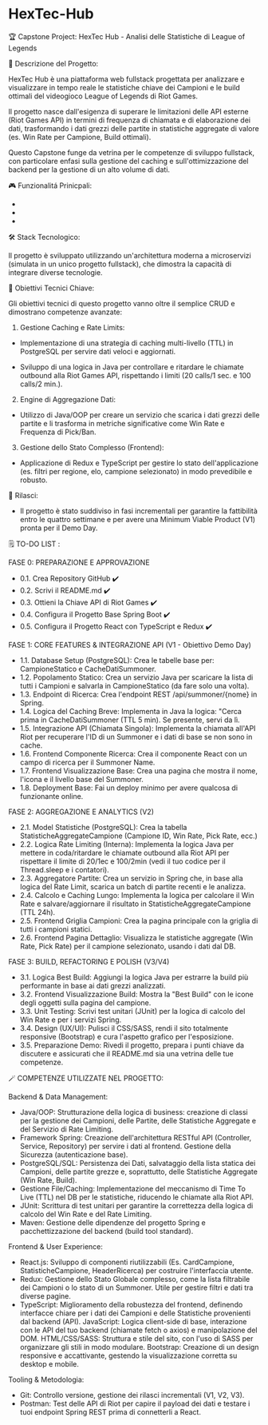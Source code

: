 # HexTec-Hub

🏆 Capstone Project: HexTec Hub - Analisi delle Statistiche di League of Legends

📝 Descrizione del Progetto:

HexTec Hub è una piattaforma web fullstack progettata per analizzare e visualizzare in tempo reale le statistiche chiave dei Campioni e le build ottimali del videogioco League of Legends di Riot Games.

Il progetto nasce dall'esigenza di superare le limitazioni delle API esterne (Riot Games API) in termini di frequenza di chiamata e di elaborazione dei dati, trasformando i dati grezzi delle partite in statistiche aggregate di valore (es. Win Rate per Campione, Build ottimali).

Questo Capstone funge da vetrina per le competenze di sviluppo fullstack, con particolare enfasi sulla gestione del caching e sull'ottimizzazione del backend per la gestione di un alto volume di dati.

🎮 Funzionalitá Prinicpali:

-

-

-

🛠️ Stack Tecnologico:

Il progetto è sviluppato utilizzando un'architettura moderna a microservizi (simulata in un unico progetto fullstack), che dimostra la capacità di integrare diverse tecnologie.

🎯 Obiettivi Tecnici Chiave:

Gli obiettivi tecnici di questo progetto vanno oltre il semplice CRUD e dimostrano competenze avanzate:

1. Gestione Caching e Rate Limits:

- Implementazione di una strategia di caching multi-livello (TTL) in PostgreSQL per servire dati veloci e aggiornati.

- Sviluppo di una logica in Java per controllare e ritardare le chiamate outbound alla Riot Games API, rispettando i limiti (20 calls/1 sec. e 100 calls/2 min.).

2. Engine di Aggregazione Dati:

- Utilizzo di Java/OOP per creare un servizio che scarica i dati grezzi delle partite e li trasforma in metriche significative come Win Rate e Frequenza di Pick/Ban.

3. Gestione dello Stato Complesso (Frontend):

- Applicazione di Redux e TypeScript per gestire lo stato dell'applicazione (es. filtri per regione, elo, campione selezionato) in modo prevedibile e robusto.

🚀 Rilasci:

- Il progetto è stato suddiviso in fasi incrementali per garantire la fattibilità entro le quattro settimane e per avere una Minimum Viable Product (V1) pronta per il Demo Day.

🗒️ TO-DO LIST :

FASE 0: PREPARAZIONE E APPROVAZIONE

- 0.1. Crea Repository GitHub ✔️
- 0.2. Scrivi il README.md ✔️
- 0.3. Ottieni la Chiave API di Riot Games ✔️
- 0.4. Configura il Progetto Base Spring Boot ✔️
- 0.5. Configura il Progetto React con TypeScript e Redux ✔️

FASE 1: CORE FEATURES & INTEGRAZIONE API (V1 - Obiettivo Demo Day)

- 1.1. Database Setup (PostgreSQL): Crea le tabelle base per: CampioneStatico e CacheDatiSummoner.
- 1.2. Popolamento Statico: Crea un servizio Java per scaricare la lista di tutti i Campioni e salvarla in CampioneStatico (da fare solo una volta).
- 1.3. Endpoint di Ricerca: Crea l'endpoint REST /api/summoner/{nome} in Spring.
- 1.4. Logica del Caching Breve: Implementa in Java la logica: "Cerca prima in CacheDatiSummoner (TTL 5 min). Se presente, servi da lì.
- 1.5. Integrazione API (Chiamata Singola): Implementa la chiamata all'API Riot per recuperare l'ID di un Summoner e i dati di base se non sono in cache.
- 1.6. Frontend Componente Ricerca: Crea il componente React con un campo di ricerca per il Summoner Name.
- 1.7. Frontend Visualizzazione Base: Crea una pagina che mostra il nome, l'icona e il livello base del Summoner.
- 1.8. Deployment Base: Fai un deploy minimo per avere qualcosa di funzionante online.

FASE 2: AGGREGAZIONE E ANALYTICS (V2)

- 2.1. Model Statistiche (PostgreSQL): Crea la tabella StatisticheAggregateCampione (Campione ID, Win Rate, Pick Rate, ecc.)
- 2.2. Logica Rate Limiting (Interna): Implementa la logica Java per mettere in coda/ritardare le chiamate outbound alla Riot API per rispettare il limite di 20/1ec e 100/2min (vedi il tuo codice per il Thread.sleep e i contatori).
- 2.3. Aggregatore Partite: Crea un servizio in Spring che, in base alla logica del Rate Limit, scarica un batch di partite recenti e le analizza.
- 2.4. Calcolo e Caching Lungo: Implementa la logica per calcolare il Win Rate e salvare/aggiornare il risultato in StatisticheAggregateCampione (TTL 24h).
- 2.5. Frontend Griglia Campioni: Crea la pagina principale con la griglia di tutti i campioni statici.
- 2.6. Frontend Pagina Dettaglio: Visualizza le statistiche aggregate (Win Rate, Pick Rate) per il campione selezionato, usando i dati dal DB.

FASE 3: BUILD, REFACTORING E POLISH (V3/V4)

- 3.1. Logica Best Build: Aggiungi la logica Java per estrarre la build più performante in base ai dati grezzi analizzati.
- 3.2. Frontend Visualizzazione Build: Mostra la "Best Build" con le icone degli oggetti sulla pagina del campione.
- 3.3. Unit Testing: Scrivi test unitari (JUnit) per la logica di calcolo del Win Rate e per i servizi Spring.
- 3.4. Design (UX/UI): Pulisci il CSS/SASS, rendi il sito totalmente responsive (Bootstrap) e cura l'aspetto grafico per l'esposizione.
- 3.5. Preparazione Demo: Rivedi il progetto, prepara i punti chiave da discutere e assicurati che il README.md sia una vetrina delle tue competenze.

🪄 COMPETENZE UTILIZZATE NEL PROGETTO:

Backend & Data Management:

- Java/OOP: Strutturazione della logica di business: creazione di classi per la gestione dei Campioni, delle Partite, delle Statistiche Aggregate e del Servizio di Rate Limiting.
- Framework Spring: Creazione dell'architettura RESTful API (Controller, Service, Repository) per servire i dati al frontend. Gestione della Sicurezza (autenticazione base).
- PostgreSQL/SQL: Persistenza dei Dati, salvataggio della lista statica dei Campioni, delle partite grezze e, soprattutto, delle Statistiche Aggregate (Win Rate, Build).
- Gestione File/Caching: Implementazione del meccanismo di Time To Live (TTL) nel DB per le statistiche, riducendo le chiamate alla Riot API.
- JUnit: Scrittura di test unitari per garantire la correttezza della logica di calcolo del Win Rate e del Rate Limiting.
- Maven: Gestione delle dipendenze del progetto Spring e pacchettizzazione del backend (build tool standard).

Frontend & User Experience:

- React.js: Sviluppo di componenti riutilizzabili (Es. CardCampione, StatisticheCampione, HeaderRicerca) per costruire l'interfaccia utente.
- Redux: Gestione dello Stato Globale complesso, come la lista filtrabile dei Campioni o lo stato di un Summoner. Utile per gestire filtri e dati tra diverse pagine.
- TypeScript: Miglioramento della robustezza del frontend, definendo interfacce chiare per i dati dei Campioni e delle Statistiche provenienti dal backend (API).
  JavaScript: Logica client-side di base, interazione con le API del tuo backend (chiamate fetch o axios) e manipolazione del DOM.
  HTML/CSS/SASS: Struttura e stile del sito, con l'uso di SASS per organizzare gli stili in modo modulare.
  Bootstrap: Creazione di un design responsive e accattivante, gestendo la visualizzazione corretta su desktop e mobile.

Tooling & Metodologia:

- Git: Controllo versione, gestione dei rilasci incrementali (V1, V2, V3).
- Postman: Test delle API di Riot per capire il payload dei dati e testare i tuoi endpoint Spring REST prima di connetterli a React.
